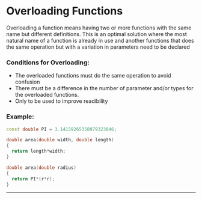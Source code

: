 # Overloading Functions
Overloading a function means having two or more functions with the same name but different definitions.
This is an optimal solution where the most natural name of a function is already in use
and another functions that does the same operation but with a variation in parameters
need to be declared

### Conditions for Overloading:
- The overloaded functions must do the same operation to avoid confusion
- There must be a difference in the number of parameter and/or types for the overloaded functions.
- Only to be used to improve readibility

### Example:
```c++
const double PI = 3.14159265358979323846;

double area(double width, double length)
{
  return length*width;
}

double area(double radius)
{
  return PI*(r*r);
}
```
---
